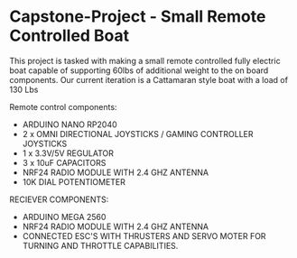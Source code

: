 # Capstone-Project - Small Remote Controlled Boat

This project is tasked with making a small remote controlled fully electric boat capable of supporting 60lbs of additional weight to the on board components. Our current iteration is a Cattamaran style boat with a load of 130 Lbs

Remote control components:
- ARDUINO NANO RP2040
- 2 x OMNI DIRECTIONAL JOYSTICKS / GAMING CONTROLLER JOYSTICKS
- 1 x 3.3V/5V REGULATOR
- 3 x 10uF CAPACITORS 
- NRF24 RADIO MODULE WITH 2.4 GHZ ANTENNA
- 10K DIAL POTENTIOMETER 

RECIEVER COMPONENTS:
- ARDUINO MEGA 2560
- NRF24 RADIO MODULE WITH 2.4 GHZ ANTENNA 
- CONNECTED ESC'S WITH THRUSTERS AND SERVO MOTER FOR TURNING AND THROTTLE CAPABILITIES.
